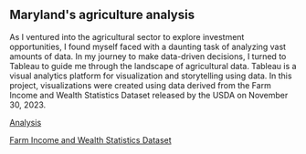 ## Maryland's agriculture analysis

As I ventured into the agricultural sector to explore investment opportunities, I found myself faced with a daunting task of analyzing vast amounts of data. In my journey to make data-driven decisions, I turned to Tableau to guide me through the landscape of agricultural data. Tableau is a visual analytics platform for visualization and storytelling using data. In this project, visualizations were created using data derived from the Farm Income and Wealth Statistics Dataset released by the USDA on November 30, 2023.

[Analysis](https://public.tableau.com/app/profile/richmond.yeboah/viz/Agricultureanalysis_17050894781810/DataStory)


[Farm Income and Wealth Statistics Dataset](https://www.ers.usda.gov/data-products/farm-income-and-wealth-statistics/data-files-u-s-and-state-level-farm-income-and-wealth-statistics/)
